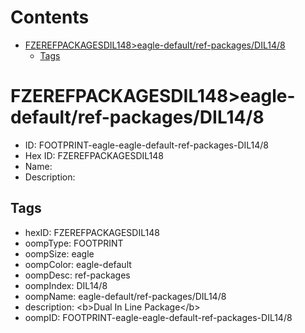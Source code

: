 



Contents
========

* [FZEREFPACKAGESDIL148>eagle-default/ref-packages/DIL14/8](#fzerefpackagesdil148eagle-defaultref-packagesdil148)
	* [Tags](#tags)

# FZEREFPACKAGESDIL148>eagle-default/ref-packages/DIL14/8

- ID: FOOTPRINT-eagle-eagle-default-ref-packages-DIL14/8
- Hex ID: FZEREFPACKAGESDIL148
- Name: 
- Description: 

## Tags

- hexID: FZEREFPACKAGESDIL148
- oompType: FOOTPRINT
- oompSize: eagle
- oompColor: eagle-default
- oompDesc: ref-packages
- oompIndex: DIL14/8
- oompName: eagle-default/ref-packages/DIL14/8
- description: &lt;b&gt;Dual In Line Package&lt;/b&gt;
- oompID: FOOTPRINT-eagle-eagle-default-ref-packages-DIL14/8
